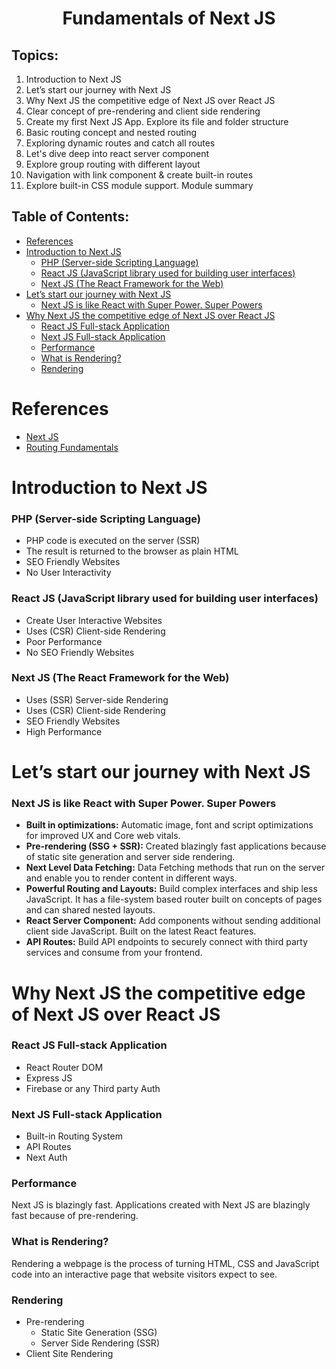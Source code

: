 <h1 align='center'>Fundamentals of Next JS</h1>

## Topics:

1. Introduction to Next JS
2. Let’s start our journey with Next JS
3. Why Next JS the competitive edge of Next JS over React JS
4. Clear concept of pre-rendering and client side rendering
5. Create my first Next JS App. Explore its file and folder structure
6. Basic routing concept and nested routing
7. Exploring dynamic routes and catch all routes
8. Let's dive deep into react server component
9. Explore group routing with different layout
10. Navigation with link component & create built-in routes
11. Explore built-in CSS module support. Module summary

## Table of Contents:

- [References](#references)
- [Introduction to Next JS](#introduction-to-next-js)
  - [PHP (Server-side Scripting Language)](#php-server-side-scripting-language)
  - [React JS (JavaScript library used for building user interfaces)](#react-js-javascript-library-used-for-building-user-interfaces)
  - [Next JS (The React Framework for the Web)](#next-js-the-react-framework-for-the-web)
- [Let’s start our journey with Next JS](#lets-start-our-journey-with-next-js)
  - [Next JS is like React with Super Power. Super Powers](#next-js-is-like-react-with-super-power-super-powers)
- [Why Next JS the competitive edge of Next JS over React JS](#why-next-js-the-competitive-edge-of-next-js-over-react-js)
  - [React JS Full-stack Application](#react-js-full-stack-application)
  - [Next JS Full-stack Application](#next-js-full-stack-application)
  - [Performance](#performance)
  - [What is Rendering?](#what-is-rendering)
  - [Rendering](#rendering)

# References

- [Next JS](https://nextjs.org/)
- [Routing Fundamentals](https://nextjs.org/docs/app/building-your-application/routing)

# Introduction to Next JS

### PHP (Server-side Scripting Language)

- PHP code is executed on the server (SSR)
- The result is returned to the browser as plain HTML
- SEO Friendly Websites
- No User Interactivity

### React JS (JavaScript library used for building user interfaces)

- Create User Interactive Websites
- Uses (CSR) Client-side Rendering
- Poor Performance
- No SEO Friendly Websites

### Next JS (The React Framework for the Web)

- Uses (SSR) Server-side Rendering
- Uses (CSR) Client-side Rendering
- SEO Friendly Websites
- High Performance

# Let’s start our journey with Next JS

### Next JS is like React with Super Power. Super Powers

- **Built in optimizations:** Automatic image, font and script optimizations for improved UX and Core web vitals.
- **Pre-rendering (SSG + SSR):** Created blazingly fast applications because of static site generation and server side rendering.
- **Next Level Data Fetching:** Data Fetching methods that run on the server and enable you to render content in different ways.
- **Powerful Routing and Layouts:** Build complex interfaces and ship less JavaScript. It has a file-system based router built on concepts of pages and can shared nested layouts.
- **React Server Component:** Add components without sending additional client side JavaScript. Built on the latest React features.
- **API Routes:** Build API endpoints to securely connect with third party services and consume from your frontend.

# Why Next JS the competitive edge of Next JS over React JS

### React JS Full-stack Application

- React Router DOM
- Express JS
- Firebase or any Third party Auth

### Next JS Full-stack Application

- Built-in Routing System
- API Routes
- Next Auth

### Performance

Next JS is blazingly fast. Applications created with Next JS are blazingly fast because of pre-rendering.

### What is Rendering?

Rendering a webpage is the process of turning HTML, CSS and JavaScript code into an interactive page that website visitors expect to see.

### Rendering

- Pre-rendering
  - Static Site Generation (SSG)
  - Server Side Rendering (SSR)
- Client Site Rendering
